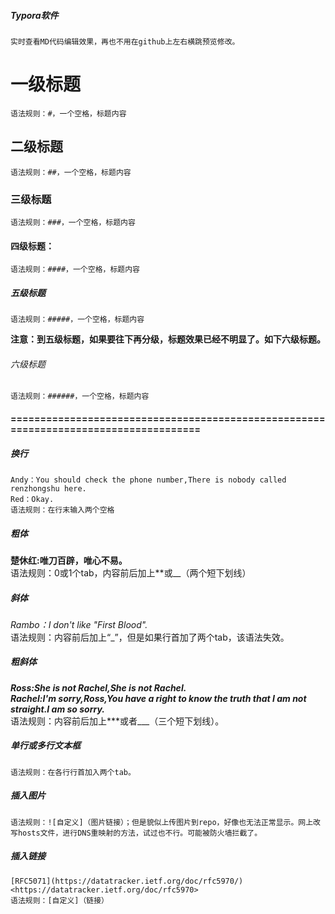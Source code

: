 ##### Typora软件
    实时查看MD代码编辑效果，再也不用在github上左右横跳预览修改。

# 一级标题
    语法规则：#，一个空格，标题内容
## 二级标题
    语法规则：##，一个空格，标题内容
### 三级标题
    语法规则：###，一个空格，标题内容
#### 四级标题：
    语法规则：####，一个空格，标题内容
##### 五级标题
    语法规则：#####，一个空格，标题内容
  **注意：到五级标题，如果要往下再分级，标题效果已经不明显了。如下六级标题。**  

###### 六级标题
    语法规则：######，一个空格，标题内容
    
#### =====================================================================================

##### 换行
    Andy：You should check the phone number,There is nobody called renzhongshu here.  
    Red：Okay.
    语法规则：在行末输入两个空格
    
##### 粗体
   **楚休红:唯刀百辟，唯心不易。**  
     语法规则：0或1个tab，内容前后加上**或__（两个短下划线）  
     
##### 斜体
   _Rambo：I don't like "First Blood"._  
    语法规则：内容前后加上“_”，但是如果行首加了两个tab，该语法失效。  
    
##### 粗斜体
   ***Ross:She is not Rachel,She is not Rachel.***  
   ___Rachel:I'm sorry,Ross,You have a right to know the truth that I am not straight.I am so sorry.___  
    语法规则：内容前后加上***或者___（三个短下划线）。  

##### 单行或多行文本框
    语法规则：在各行行首加入两个tab。
    
##### 插入图片
    语法规则：![自定义]（图片链接）；但是貌似上传图片到repo，好像也无法正常显示。网上改写hosts文件，进行DNS重映射的方法，试过也不行。可能被防火墙拦截了。

##### 插入链接
    [RFC5071](https://datatracker.ietf.org/doc/rfc5970/)
    <https://datatracker.ietf.org/doc/rfc5970>
    语法规则：[自定义]（链接）
